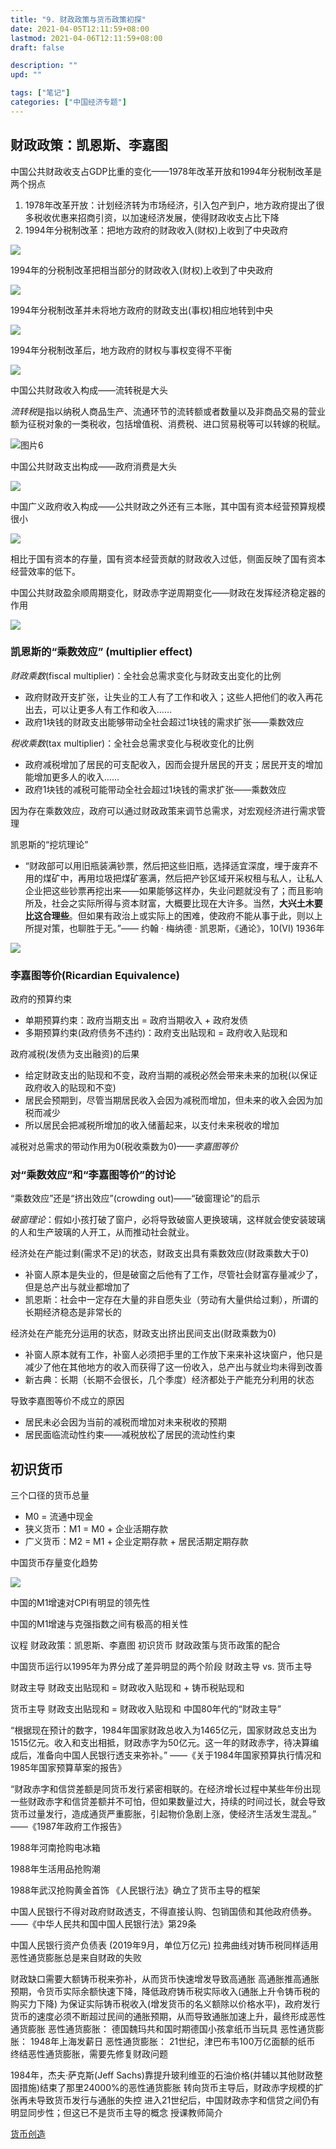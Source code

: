 ```yaml
---
title: "9. 财政政策与货币政策初探"
date: 2021-04-05T12:11:59+08:00
lastmod: 2021-04-06T12:11:59+08:00
draft: false

description: ""
upd: ""

tags: ["笔记"]
categories: ["中国经济专题"]
---
```


## 财政政策：凯恩斯、李嘉图

中国公共财政收支占GDP比重的变化——1978年改革开放和1994年分税制改革是两个拐点

1. 1978年改革开放：计划经济转为市场经济，引入包产到户，地方政府提出了很多税收优惠来招商引资，以加速经济发展，使得财政收支占比下降
2. 1994年分税制改革：把地方政府的财政收入(财权)上收到了中央政府

![](https://cdn.jsdelivr.net/gh/henrywu97/FigBed/Figs/20210407172211.png)

1994年的分税制改革把相当部分的财政收入(财权)上收到了中央政府

![](https://cdn.jsdelivr.net/gh/henrywu97/FigBed/Figs/20210407223724.png)

1994年分税制改革并未将地方政府的财政支出(事权)相应地转到中央

![](https://cdn.jsdelivr.net/gh/henrywu97/FigBed/Figs/20210407223753.png)

1994年分税制改革后，地方政府的财权与事权变得不平衡

![](https://cdn.jsdelivr.net/gh/henrywu97/FigBed/Figs/20210407224021.png)

中国公共财政收入构成——流转税是大头

*流转税*是指以纳税人商品生产、流通环节的流转额或者数量以及非商品交易的营业额为征税对象的一类税收，包括增值税、消费税、进口贸易税等可以转嫁的税赋。

![图片6](https://cdn.jsdelivr.net/gh/henrywu97/FigBed/Figs/20210407224059.png)

中国公共财政支出构成——政府消费是大头

![](https://cdn.jsdelivr.net/gh/henrywu97/FigBed/Figs/20210407224456.png)

中国广义政府收入构成——公共财政之外还有三本账，其中国有资本经营预算规模很小

![](https://cdn.jsdelivr.net/gh/henrywu97/FigBed/Figs/20210407224553.png)

相比于国有资本的存量，国有资本经营贡献的财政收入过低，侧面反映了国有资本经营效率的低下。

中国公共财政盈余顺周期变化，财政赤字逆周期变化——财政在发挥经济稳定器的作用

![](https://cdn.jsdelivr.net/gh/henrywu97/FigBed/Figs/20210407224847.png)

### 凯恩斯的“乘数效应” (multiplier effect)

*财政乘数*(fiscal multiplier)：全社会总需求变化与财政支出变化的比例

- 政府财政开支扩张，让失业的工人有了工作和收入；这些人把他们的收入再花出去，可以让更多人有工作和收入……
- 政府1块钱的财政支出能够带动全社会超过1块钱的需求扩张——乘数效应

*税收乘数*(tax multiplier)：全社会总需求变化与税收变化的比例

- 政府减税增加了居民的可支配收入，因而会提升居民的开支；居民开支的增加能增加更多人的收入……
- 政府1块钱的减税可能带动全社会超过1块钱的需求扩张——乘数效应

因为存在乘数效应，政府可以通过财政政策来调节总需求，对宏观经济进行需求管理

凯恩斯的“挖坑理论”

- “财政部可以用旧瓶装满钞票，然后把这些旧瓶，选择适宜深度，埋于废弃不用的煤矿中，再用垃圾把煤矿塞满，然后把产钞区域开采权租与私人，让私人企业把这些钞票再挖出来——如果能够这样办，失业问题就没有了；而且影响所及，社会之实际所得与资本财富，大概要比现在大许多。当然，**大兴土木要比这合理些**。但如果有政治上或实际上的困难，使政府不能从事于此，则以上所提对策，也聊胜于无。”—— 约翰 · 梅纳德 · 凯恩斯，《通论》，10(VI) 1936年

![](https://cdn.jsdelivr.net/gh/henrywu97/FigBed/Figs/20210407225300.png)

### 李嘉图等价(Ricardian Equivalence)

政府的预算约束

- 单期预算约束：政府当期支出 = 政府当期收入 + 政府发债
- 多期预算约束(政府债务不违约)：政府支出贴现和 = 政府收入贴现和

政府减税(发债为支出融资)的后果

- 给定财政支出的贴现和不变，政府当期的减税必然会带来未来的加税(以保证政府收入的贴现和不变)
- 居民会预期到，尽管当期居民收入会因为减税而增加，但未来的收入会因为加税而减少
- 所以居民会把减税所增加的收入储蓄起来，以支付未来税收的增加

减税对总需求的带动作用为0(税收乘数为0)——*李嘉图等价*

### 对“乘数效应”和“李嘉图等价”的讨论

“乘数效应”还是“挤出效应”(crowding out)——“破窗理论”的启示

*破窗理论*：假如小孩打破了窗户，必将导致破窗人更换玻璃，这样就会使安装玻璃的人和生产玻璃的人开工，从而推动社会就业。

经济处在产能过剩(需求不足)的状态，财政支出具有乘数效应(财政乘数大于0)

- 补窗人原本是失业的，但是破窗之后他有了工作，尽管社会财富存量减少了，但是总产出与就业都增加了
- 凯恩斯：社会中一定存在大量的非自愿失业（劳动有大量供给过剩），所谓的长期经济稳态是非常长的

经济处在产能充分运用的状态，财政支出挤出民间支出(财政乘数为0)

- 补窗人原本就有工作，补窗人必须把手里的工作放下来来补这块窗户，他只是减少了他在其他地方的收入而获得了这一份收入，总产出与就业均未得到改善
- 新古典：长期（长期不会很长，几个季度）经济都处于产能充分利用的状态

导致李嘉图等价不成立的原因

- 居民未必会因为当前的减税而增加对未来税收的预期
- 居民面临流动性约束——减税放松了居民的流动性约束

## 初识货币

三个口径的货币总量

- M0 = 流通中现金
- 狭义货币：M1 = M0 + 企业活期存款
- 广义货币：M2 = M1 + 企业定期存款 + 居民活期定期存款

中国货币存量变化趋势

![](https://cdn.jsdelivr.net/gh/henrywu97/FigBed/Figs/20210407232152.png)

中国的M1增速对CPI有明显的领先性



中国的M1增速与克强指数之间有极高的相关性



议程
财政政策：凯恩斯、李嘉图
初识货币
财政政策与货币政策的配合

中国货币运行以1995年为界分成了差异明显的两个阶段
财政主导 vs. 货币主导

财政主导
财政支出贴现和 = 财政收入贴现和 + 铸币税贴现和

货币主导
财政支出贴现和 = 财政收入贴现和
中国80年代的“财政主导”

“根据现在预计的数字，1984年国家财政总收入为1465亿元，国家财政总支出为1515亿元。收入和支出相抵，财政赤字为50亿元。这一年的财政赤字，待决算编成后，准备向中国人民银行透支来弥补。”
	    ——《关于1984年国家预算执行情况和1985年国家预算草案的报告》

“财政赤字和信贷差额是同货币发行紧密相联的。在经济增长过程中某些年份出现一些财政赤字和信贷差额并不可怕，但如果数量过大，持续的时间过长，就会导致货币过量发行，造成通货严重膨胀，引起物价急剧上涨，使经济生活发生混乱。”
					——《1987年政府工作报告》

1988年河南抢购电冰箱

1988年生活用品抢购潮

1988年武汉抢购黄金首饰
《人民银行法》确立了货币主导的框架


中国人民银行不得对政府财政透支，不得直接认购、包销国债和其他政府债券。
	   		 ——《中华人民共和国中国人民银行法》第29条

中国人民银行资产负债表
(2019年9月，单位万亿元)
拉弗曲线对铸币税同样适用
恶性通货膨胀总是来自财政的失败

财政缺口需要大额铸币税来弥补，从而货币快速增发导致高通胀
高通胀推高通胀预期，令货币实际余额快速下降，降低政府铸币税实际收入(通胀上升令铸币税的购买力下降)
为保证实际铸币税收入(增发货币的名义额除以价格水平)，政府发行货币的速度必须不断超过民间的通胀预期，从而导致通胀加速上升，最终形成恶性通货膨胀
恶性通货膨胀：
德国魏玛共和国时期德国小孩拿纸币当玩具
恶性通货膨胀：
1948年上海发薪日
恶性通货膨胀：
21世纪，津巴布韦100万亿面额的纸币
终结恶性通货膨胀，需要先修复财政问题

1984年，杰夫·萨克斯(Jeff Sachs)靠提升玻利维亚的石油价格(并辅以其他财政整固措施)结束了那里24000%的恶性通货膨胀
转向货币主导后，财政赤字规模的扩张再未导致货币发行与通胀的失控
进入21世纪后，中国财政赤字和信贷之间仍有明显同步性；但这已不是货币主导的概念
授课教师简介





[货币创造](https://www.zhihu.com/people/jordima/posts)